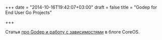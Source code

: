 +++
date = "2014-10-16T19:42:07+03:00"
draft = false
title = "Godep for End User Go Projects"

+++

<p>Статья <a href="https://coreos.com/blog/godep-for-end-user-go-projects/">про&nbsp;Godep и работу с зависимостями</a> в блоге CoreOS.</p>

